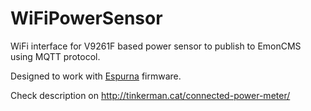 # WiFiPowerSensor
WiFi interface for V9261F based power sensor to publish to EmonCMS using MQTT protocol.

Designed to work with [Espurna](https://bitbucket.org/xoseperez/espurna) firmware.

Check description on http://tinkerman.cat/connected-power-meter/
